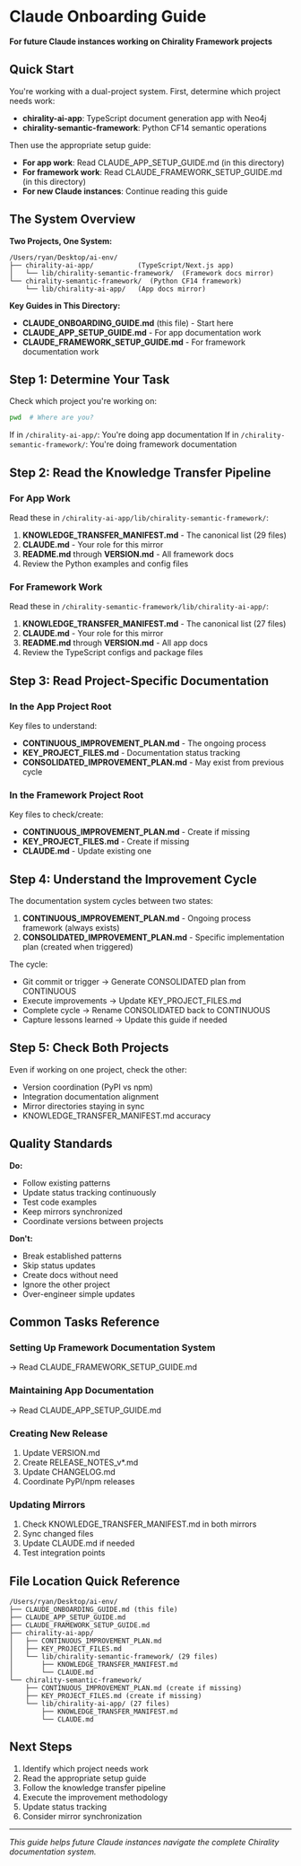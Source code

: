 # Claude Onboarding Guide

**For future Claude instances working on Chirality Framework projects**

## Quick Start

You're working with a dual-project system. First, determine which project needs work:
- **chirality-ai-app**: TypeScript document generation app with Neo4j
- **chirality-semantic-framework**: Python CF14 semantic operations

Then use the appropriate setup guide:
- **For app work**: Read CLAUDE_APP_SETUP_GUIDE.md (in this directory)
- **For framework work**: Read CLAUDE_FRAMEWORK_SETUP_GUIDE.md (in this directory)
- **For new Claude instances**: Continue reading this guide

## The System Overview

**Two Projects, One System:**
```
/Users/ryan/Desktop/ai-env/
├── chirality-ai-app/           (TypeScript/Next.js app)
│   └── lib/chirality-semantic-framework/  (Framework docs mirror)
└── chirality-semantic-framework/  (Python CF14 framework)
    └── lib/chirality-ai-app/   (App docs mirror)
```

**Key Guides in This Directory:**
- **CLAUDE_ONBOARDING_GUIDE.md** (this file) - Start here
- **CLAUDE_APP_SETUP_GUIDE.md** - For app documentation work
- **CLAUDE_FRAMEWORK_SETUP_GUIDE.md** - For framework documentation work

## Step 1: Determine Your Task

Check which project you're working on:
```bash
pwd  # Where are you?
```

If in `/chirality-ai-app/`: You're doing app documentation
If in `/chirality-semantic-framework/`: You're doing framework documentation

## Step 2: Read the Knowledge Transfer Pipeline

### For App Work
Read these in `/chirality-ai-app/lib/chirality-semantic-framework/`:
1. **KNOWLEDGE_TRANSFER_MANIFEST.md** - The canonical list (29 files)
2. **CLAUDE.md** - Your role for this mirror
3. **README.md** through **VERSION.md** - All framework docs
4. Review the Python examples and config files

### For Framework Work  
Read these in `/chirality-semantic-framework/lib/chirality-ai-app/`:
1. **KNOWLEDGE_TRANSFER_MANIFEST.md** - The canonical list (27 files)
2. **CLAUDE.md** - Your role for this mirror
3. **README.md** through **VERSION.md** - All app docs
4. Review the TypeScript configs and package files

## Step 3: Read Project-Specific Documentation

### In the App Project Root
Key files to understand:
- **CONTINUOUS_IMPROVEMENT_PLAN.md** - The ongoing process
- **KEY_PROJECT_FILES.md** - Documentation status tracking
- **CONSOLIDATED_IMPROVEMENT_PLAN.md** - May exist from previous cycle

### In the Framework Project Root
Key files to check/create:
- **CONTINUOUS_IMPROVEMENT_PLAN.md** - Create if missing
- **KEY_PROJECT_FILES.md** - Create if missing
- **CLAUDE.md** - Update existing one

## Step 4: Understand the Improvement Cycle

The documentation system cycles between two states:

1. **CONTINUOUS_IMPROVEMENT_PLAN.md** - Ongoing process framework (always exists)
2. **CONSOLIDATED_IMPROVEMENT_PLAN.md** - Specific implementation plan (created when triggered)

The cycle:
- Git commit or trigger → Generate CONSOLIDATED plan from CONTINUOUS
- Execute improvements → Update KEY_PROJECT_FILES.md
- Complete cycle → Rename CONSOLIDATED back to CONTINUOUS
- Capture lessons learned → Update this guide if needed

## Step 5: Check Both Projects

Even if working on one project, check the other:
- Version coordination (PyPI vs npm)
- Integration documentation alignment
- Mirror directories staying in sync
- KNOWLEDGE_TRANSFER_MANIFEST.md accuracy

## Quality Standards

**Do:**
- Follow existing patterns
- Update status tracking continuously
- Test code examples
- Keep mirrors synchronized
- Coordinate versions between projects

**Don't:**
- Break established patterns
- Skip status updates
- Create docs without need
- Ignore the other project
- Over-engineer simple updates

## Common Tasks Reference

### Setting Up Framework Documentation System
→ Read CLAUDE_FRAMEWORK_SETUP_GUIDE.md

### Maintaining App Documentation
→ Read CLAUDE_APP_SETUP_GUIDE.md

### Creating New Release
1. Update VERSION.md
2. Create RELEASE_NOTES_v*.md
3. Update CHANGELOG.md
4. Coordinate PyPI/npm releases

### Updating Mirrors
1. Check KNOWLEDGE_TRANSFER_MANIFEST.md in both mirrors
2. Sync changed files
3. Update CLAUDE.md if needed
4. Test integration points

## File Location Quick Reference

```
/Users/ryan/Desktop/ai-env/
├── CLAUDE_ONBOARDING_GUIDE.md (this file)
├── CLAUDE_APP_SETUP_GUIDE.md
├── CLAUDE_FRAMEWORK_SETUP_GUIDE.md
├── chirality-ai-app/
│   ├── CONTINUOUS_IMPROVEMENT_PLAN.md
│   ├── KEY_PROJECT_FILES.md
│   └── lib/chirality-semantic-framework/ (29 files)
│       ├── KNOWLEDGE_TRANSFER_MANIFEST.md
│       └── CLAUDE.md
└── chirality-semantic-framework/
    ├── CONTINUOUS_IMPROVEMENT_PLAN.md (create if missing)
    ├── KEY_PROJECT_FILES.md (create if missing)
    └── lib/chirality-ai-app/ (27 files)
        ├── KNOWLEDGE_TRANSFER_MANIFEST.md
        └── CLAUDE.md
```

## Next Steps

1. Identify which project needs work
2. Read the appropriate setup guide
3. Follow the knowledge transfer pipeline
4. Execute the improvement methodology
5. Update status tracking
6. Consider mirror synchronization

---

*This guide helps future Claude instances navigate the complete Chirality documentation system.*